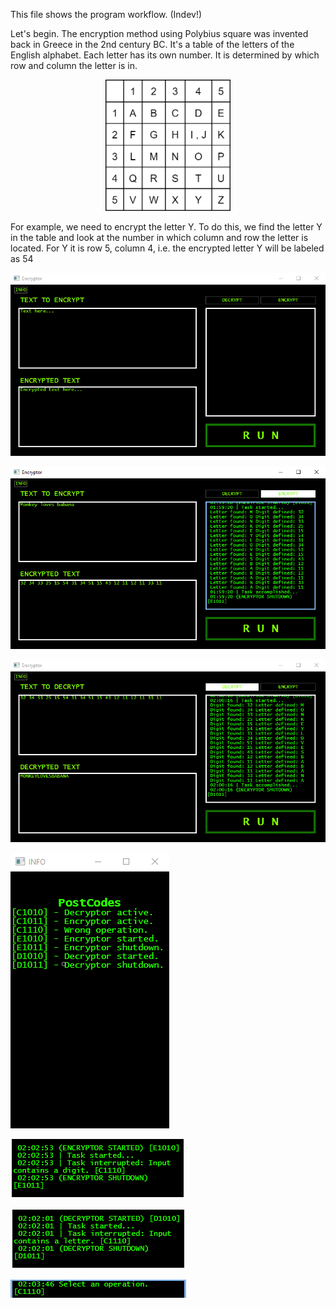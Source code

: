 This file shows the program workflow. (Indev!)

Let's begin. The encryption method using Polybius square was invented back in Greece in the 2nd century BC. It's a table of the letters of the English alphabet. Each letter has its own number. It is determined by which row and column the letter is in. <br />
<p align="center">
  <img src="https://github.com/Shuupa/Encryptor-polybius-square-byShuupa/blob/master/Screen/PolibiusSquare.png" width="200"/>
</p>

For example, we need to encrypt the letter Y. To do this, we find the letter Y in the table and look at the number in which column and row the letter is located. For Y it is row 5, column 4, i.e. the encrypted letter Y will be labeled as 54 <br />

![MainPage](https://github.com/Shuupa/Encryptor-polybius-square-byShuupa/blob/master/Screen/MainPage.png) <br />

![EncryptOperation](https://github.com/Shuupa/Encryptor-polybius-square-byShuupa/blob/master/Screen/EncryptOperation.png) <br />

![DecryptOperation](https://github.com/Shuupa/Encryptor-polybius-square-byShuupa/blob/master/Screen/DecryptOperation.png) <br />

![PostCodes](https://github.com/Shuupa/Encryptor-polybius-square-byShuupa/blob/master/Screen/PostCodes.png) <br />

![EncryptorInterrupted](https://github.com/Shuupa/Encryptor-polybius-square-byShuupa/blob/master/Screen/EncryptorInterrupted.png) <br />

![DecryptorInterrupted](https://github.com/Shuupa/Encryptor-polybius-square-byShuupa/blob/master/Screen/DecryptorInterrupted.png) <br />

![OperationInterrupted](https://github.com/Shuupa/Encryptor-polybius-square-byShuupa/blob/master/Screen/OperationInterrupted.png) <br />
